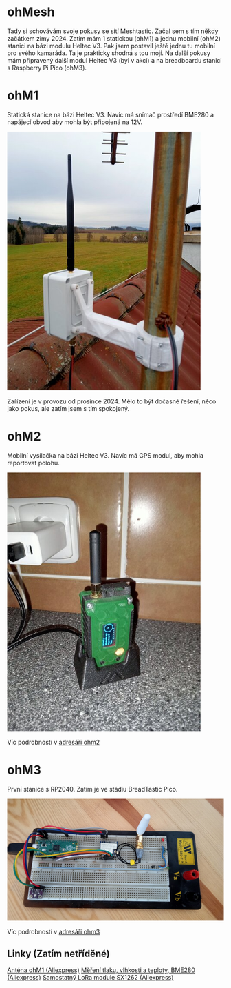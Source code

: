 # ohMesh

Tady si schovávám svoje pokusy se sítí Meshtastic. Začal sem s tím někdy začátkem zimy 2024. Zatím mám 1 statickou (ohM1) a jednu mobilní (ohM2) stanici na bázi modulu Heltec V3. Pak jsem postavil ještě jednu tu mobilní pro svého kamaráda. Ta je prakticky shodná s tou mojí.
Na další pokusy mám připravený další modul Heltec V3 (byl v akci) a na breadboardu stanici s Raspberry Pi Pico (ohM3).

# ohM1

Statická stanice na bázi Heltec V3. Navíc má snímač prostředí BME280 a napájecí obvod aby mohla být připojená na 12V.

![ohM1 na střeše](www/img/ohm1_na_strese.jpg)

Zařízení je v provozu od prosince 2024. Mělo to být dočasné řešení, něco jako pokus, ale zatím jsem s tím spokojený.


# ohM2

Mobilní vysílačka na bázi Heltec V3. Navíc má GPS modul, aby mohla reportovat polohu.

![ohM2 v doku](www/img/ohm2_v_doku.jpg)

Víc podrobností v [adresáři ohm2](https://github.com/ondrejh/ohMesh/tree/master/ohm2#readme)

# ohM3

První stanice s RP2040. Zatím je ve stádiu BreadTastic Pico.

![ohM3 testovací prototyp na breadboardu - BreadTastic Pico](www/img/ohm3_bme280.jpg)

Víc podrobností v [adresáři ohm3](https://github.com/ondrejh/ohMesh/tree/master/ohm3#readme)

## Linky (Zatím netříděné)

[Anténa ohM1 (Aliexpress)](https://www.aliexpress.com/item/1005006833587735.html?spm=a2g0o.order_list.order_list_main.131.3e601802HxDH7p)
[Měření tlaku, vlhkosti a teploty, BME280 (Aliexpress)](https://www.aliexpress.com/item/1005004527984343.html?spm=a2g0o.order_list.order_list_main.106.3e601802HxDH7p)
[Samostatný LoRa module SX1262 (Aliexpress)](https://www.aliexpress.com/item/1005005868418525.html?spm=a2g0o.order_list.order_list_main.59.3e601802HxDH7p)
